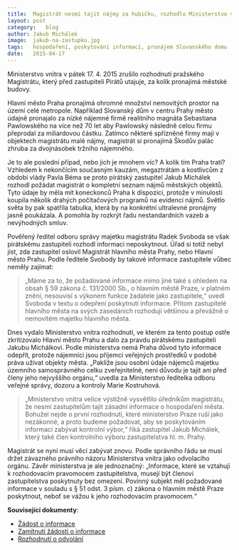 ```yaml
---
title:	Magistrát nesmí tajit nájmy za hubičku, rozhodlo Ministerstvo vnitra
layout:	post
category:	blog
author:	Jakub Michálek
image:	jakub-na-zastupku.jpg
tags:	hospodaření, poskytování informací, pronájem Slovanského domu
date:	2015-04-17
---
```


Ministerstvo vnitra v pátek 17. 4. 2015 zrušilo rozhodnutí pražského Magistrátu, který před zastupiteli Pirátů utajuje, za kolik pronajímá městské budovy.

Hlavní město Praha pronajímá ohromné množství nemovitých prostor na území celé metropole. Například Slovanský dům v centru Prahy město údajně pronajalo za nízké nájemné firmě realitního magnáta Sebastiana Pawlowského na více než 70 let aby Pawlowský následně celou firmu přeprodal za miliardovou částku. Zatímco některé spřízněné firmy mají v objektech magistrátu malé nájmy, magistrát si pronajímá Škodův palác zhruba za dvojnásobek tržního nájemného.

Je to ale poslední případ, nebo jich je mnohem víc? A kolik tím Praha tratí? Vzhledem k nekončícím současným kauzám, megaztrátám a kostlivcům z období vlády Pavla Béma se proto pirátský zastupitel Jakub Michálek rozhodl požádat magistrát o kompletní seznam nájmů městských objektů. Tyto údaje by měla mít koneckonců Praha k dispozici, protože v minulosti koupila několik drahých počítačových programů na evidenci nájmů. Světlo světa by pak spatřila tabulka, která by na konkrétní ultralevné pronájmy jasně poukázala. A pomohla by rozkrýt řadu nestandardních vazeb a nevýhodných smluv. 

Pověřený ředitel odboru správy majetku magistrátu Radek Svoboda se však pirátskému zastupiteli rozhodl informaci neposkytnout. Úřad si totiž nebyl jist, zda zastupitel oslovil Magistrát hlavního města Prahy, nebo Hlavní město Prahu. Podle ředitele Svobody by takové informace zastupitele vůbec neměly zajímat:

> „Máme za to, že požadované informace mimo jiné také s ohledem na obsah § 59 zákona č. 131/2000 Sb., o hlavním městě Praze, v platném znění, nesouvisí s výkonem funkce žadatele jako zastupitele,“ uvedl Svoboda v textu o odepření poskytnutí informace. Přitom zastupitelé hlavního města na svých zasedáních rozhodují většinou a převážně o nemovitém majetku hlavního města.

Dnes vydalo Ministerstvo vnitra rozhodnutí, ve kterém za tento postup ostře zkritizovalo Hlavní město Prahu a dalo za pravdu pirátskému zastupiteli Jakubu Michálkovi. Podle ministerstva nemá Praha důvod tyto informace odepřít, protože nájemníci jsou příjemci veřejných prostředků v podobě práva užívat objekty města. „Pakliže jsou osobní údaje nájemců majetku územního samosprávného celku zveřejnitelné, není důvodu je tajit ani před členy jeho nejvyššího orgánu,“ uvedla za Ministerstvo ředitelka odboru veřejné správy, dozoru a kontroly Marie Kostruhová. 

> „Ministerstvo vnitra velice výstižně vysvětlilo úředníkům magistrátu, že nesmí zastupitelům tajit zásadní informace o hospodaření města. Bohužel nejde o první rozhodnutí, které ministerstvo Praze ruší jako nezákonné, a proto budeme požadovat, aby se poskytováním informací zabývat kontrolní výbor,“ říká zastupitel Jakub Michálek, který také člen kontrolního výboru zastupitelstva hl. m. Prahy.

Magistrát se nyní musí věcí zabývat znovu. Podle správního řádu se musí držet závazného právního názoru Ministerstva vnitra jako odvolacího orgánu. Závěr ministerstva je ale jednoznačný: „Informace, které se vztahují k rozhodovacím pravomocem zastupitelstva, musejí být členovi zastupitelstva poskytnuty bez omezení. Povinný subjekt měl požadované informace v souladu s § 51 odst. 3 písm. c) zákona o hlavním městě Praze poskytnout, neboť se vážou k jeho rozhodovacím pravomocem.“

**Související dokumenty**:

- [Žádost o informace](https://github.com/pirati-cz/KlubPraha/blob/master/spisy/2015/07-nemovity-majetek-Prahy/1-zadost/main_signed.pdf)
- [Zamítnutí žádosti o informace](https://github.com/pirati-cz/KlubPraha/blob/master/spisy/2015/07-nemovity-majetek-Prahy/3-odmitnuti/zamitnuti.pdf)
- [Rozhodnutí o odvolání](https://github.com/pirati-cz/KlubPraha/blob/master/spisy/2015/07-nemovity-majetek-Prahy/4-odvolani/main.pdf)




